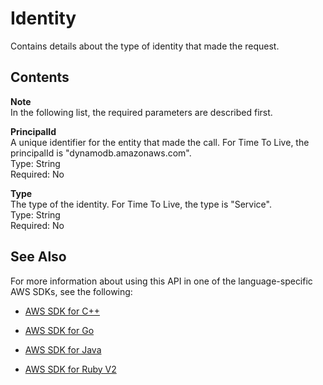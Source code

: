 # Identity<a name="API_streams_Identity"></a>

Contains details about the type of identity that made the request\.

## Contents<a name="API_streams_Identity_Contents"></a>

**Note**  
In the following list, the required parameters are described first\.

 **PrincipalId**   
A unique identifier for the entity that made the call\. For Time To Live, the principalId is "dynamodb\.amazonaws\.com"\.  
Type: String  
Required: No

 **Type**   
The type of the identity\. For Time To Live, the type is "Service"\.  
Type: String  
Required: No

## See Also<a name="API_streams_Identity_SeeAlso"></a>

For more information about using this API in one of the language\-specific AWS SDKs, see the following:

+  [AWS SDK for C\+\+](http://docs.aws.amazon.com/goto/SdkForCpp/streams-dynamodb-2012-08-10/Identity) 

+  [AWS SDK for Go](http://docs.aws.amazon.com/goto/SdkForGoV1/streams-dynamodb-2012-08-10/Identity) 

+  [AWS SDK for Java](http://docs.aws.amazon.com/goto/SdkForJava/streams-dynamodb-2012-08-10/Identity) 

+  [AWS SDK for Ruby V2](http://docs.aws.amazon.com/goto/SdkForRubyV2/streams-dynamodb-2012-08-10/Identity) 